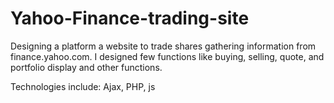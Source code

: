 # Yahoo-Finance-trading-site

Designing a platform a website to trade shares gathering information from finance.yahoo.com. I designed few functions like buying, selling, quote, and portfolio display and other functions.

Technologies include: Ajax, PHP, js
